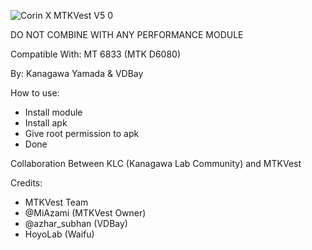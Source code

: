 ![Corin X MTKVest V5 0](https://github.com/user-attachments/assets/d00efd69-c72b-4dec-adce-bb2443f6c7f2)


DO NOT COMBINE WITH ANY PERFORMANCE MODULE

Compatible With: MT 6833 (MTK D6080)

By: Kanagawa Yamada & VDBay

How to use:
- Install module
- Install apk
- Give root permission to apk
- Done

Collaboration Between KLC (Kanagawa Lab Community) and MTKVest

Credits:
- MTKVest Team
- @MiAzami (MTKVest Owner)
- @azhar_subhan (VDBay)
- HoyoLab (Waifu)

